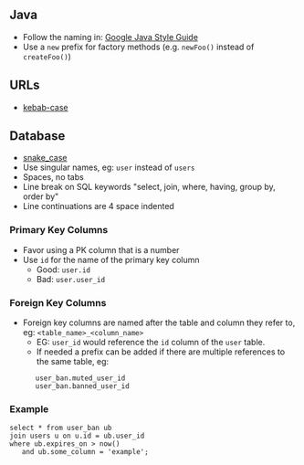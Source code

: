 ## Java

- Follow the naming in: [Google Java Style Guide](https://google.github.io/styleguide/javaguide.html#s5-naming)
- Use a `new` prefix for factory methods (e.g. `newFoo()` instead of `createFoo()`)

## URLs

- [kebab-case](https://en.wikipedia.org/wiki/Kebab_case)


## Database

- [snake_case](https://en.wikipedia.org/wiki/Snake_case) 
- Use singular names, eg: `user` instead of `users`
- Spaces, no tabs
- Line break on SQL keywords "select, join, where, having, group by, order by"
- Line continuations are 4 space indented

### Primary Key Columns
- Favor using a PK column that is a number
- Use `id` for the name of the primary key column
   - Good: `user.id`
   - Bad: `user.user_id`

### Foreign Key Columns
- Foreign key columns are named after the table and column they refer to, eg: `<table_name>_<column_name>`
   - EG: `user_id` would reference the `id` column of the `user` table.
   - If needed a prefix can be added if there are multiple references to the same table, eg:
   ```
      user_ban.muted_user_id
      user_ban.banned_user_id
   ```

### Example

```
select * from user_ban ub
join users u on u.id = ub.user_id
where ub.expires_on > now()
   and ub.some_column = 'example';
```
